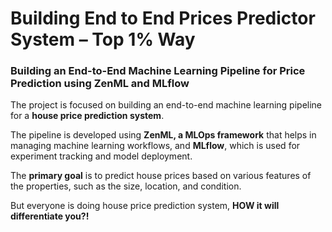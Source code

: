 # Building End to End Prices Predictor System – Top 1% Way

### Building an End-to-End Machine Learning Pipeline for Price Prediction using ZenML and MLflow

The project is focused on building an end-to-end machine learning pipeline for a **house price prediction system**.

The pipeline is developed using **ZenML, a MLOps framework** that helps in managing machine learning workflows, and **MLflow**, which is used for experiment tracking and model deployment.

The **primary goal** is to predict house prices based on various features of the properties, such as the size, location, and condition.

But everyone is doing house price prediction system, **HOW it will differentiate you?!**
